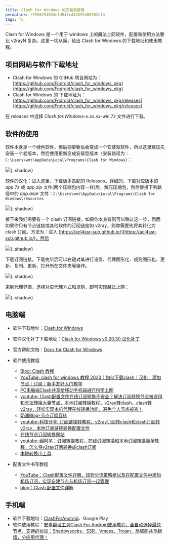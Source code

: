 ```yaml
---
title: Clash for Windows 的安装和使用
permalink: /7556294033efd547cd34592d06782ef4
tags: fq
---
```


Clash for Windows 是一个用于 windows 上的魔法上网软件，配置和使用方法要比 v2rayN 复杂。这里一切从简，给出 Clash for Windows 的下载地址和使用教程。

<!--more-->

## 项目网站与软件下载地址

- Clash for Windows 的 GitHub 项目网站为：[https://github.com/Fndroid/clash_for_windows_pkg](https://github.com/Fndroid/clash_for_windows_pkg)
- Clash for Windows 的 下载地址为：[https://github.com/Fndroid/clash_for_windows_pkg/releases](https://github.com/Fndroid/clash_for_windows_pkg/releases)

在 releases 中选择 *Clash.for.Windows-x.xx.xx-win.7z* 文件进行下载。

## 软件的使用

软件本身是一个绿色软件，但后期更新后会变成一个安装型软件，所以这里建议先安装一个老版本，然后使用更新变成安装型版本（安装路径为：`C:\Users\wmt\AppData\Local\Programs\Clash for Windows`）：

![](https://cdn.staticaly.com/gh/Meiting-Wang/pictures@main/picgo/202308192101834.png){:.shadow}

软件的汉化：进入这里，下载版本匹配的 Releases。详细的，下载对应版本的 *app.7z* 或 *app.zip* 文件(两个压缩包内容一样)后，解压压缩包，然后替换下列路径中的 *app.asar* 文件：`C:\Users\wmt\AppData\Local\Programs\Clash for Windows\resources`

![](https://cdn.staticaly.com/gh/Meiting-Wang/pictures@main/picgo/202308192117245.png){:.shadow}

接下来我们需要有一个 clash 订阅链接。如果你本身有则可以略过这一步，然而如果你只有节点链接或其他软件的订阅链接如 v2ray，则你需要先将其转化为 clash 订阅。方法为：进入 [https://acl4ssr-sub.github.io/](https://acl4ssr-sub.github.io/)，然后

![](https://cdn.staticaly.com/gh/Meiting-Wang/pictures@main/picgo/202308192131178.png){:.shadow}

下载订阅链接。下载完毕后可以右键对其进行设置、代理图形化、规则图形化、更新、复制、更新、打开所在文件夹等操作。

![](https://cdn.staticaly.com/gh/Meiting-Wang/pictures@main/picgo/202308192135182.png){:.shadow}

来到代理界面，选择对应代理方式和规则，即可实现魔法上网：

![](https://cdn.staticaly.com/gh/Meiting-Wang/pictures@main/picgo/202308192144660.png){:.shadow}













## 电脑端

- 软件下载地址：[Clash.for.Windows](https://github.com/Fndroid/clash_for_windows_pkg/releases)
- 软件汉化补丁下载地址：[Clash for Windows v0.20.30 汉化补丁](https://github.com/BoyceLig/Clash_Chinese_Patch/releases)
- 官方帮助文档：[Docs for Clash for Windows](https://docs.cfw.lbyczf.com/) 
- 软件使用教程 
  - [Blog: Clash 教程](https://www.codein.icu/clashtutorial/#%E5%89%8D%E8%A8%80)
  - [YouTube: clash for windows 教程 2023｜如何下载clash｜汉化｜添加节点｜订阅｜新手友好入门教学](https://www.youtube.com/watch?v=yJ7Ihh5hhx0)
  - [PC电脑端Clash共享给移动手机端进行科学上网](https://iyuantiao.me/clash-ssr-v2rayn.html)
  - [youtube: Clash配置文件在线订阅转换不安全？解决订阅转换节点被盗用和无法转换大量节点，本地订阅转换教程，v2ray转clash，clash转v2ray，轻松实现本机代理在线转换功能，避免个人节点被盗！](https://www.youtube.com/watch?v=hp_YjErl2zc)
  - [奶油Blog-节点订阅互转](https://naiyous.com/283.html)
  - [youtube-科技分享: 订阅链接转教程，v2ray订阅转clash和clash订阅转v2ray，本地订阅链接转换配置文件](https://www.youtube.com/watch?v=DSN46F6_rNY)
  - [在线节点订阅转换网站](https://acl4ssr-sub.github.io/)
  - [youtube-绵阿羊：订阅转换教程，在线订阅转换和本地订阅转换简单教程，怎么将v2ray订阅转换成clash订阅](https://www.youtube.com/watch?v=xBhEOdbFLjU)
  - [本地转换小工具](https://github.com/vveg26/SubConver/releases/tag/0.1)

- 配置文件书写教程
  - [YouTube：Clash配置文件详解，规则分流策略组以及在配置文件中添加机场订阅，实现自建节点与机场订阅一起管理](https://www.youtube.com/watch?v=wfl-DXX_wC4&list=PLoDKNa9wnCYfqxUoPNf11NrtzMatSGdF_&index=1)
  - [blog：Clash 配置文件详解](https://blog.piig.top/posts/47134/)



## 手机端

- 软件下载地址：[ClashForAndroid](https://github.com/Kr328/ClashForAndroid/releases)、Google Play
- 软件使用教程：[安卓翻墙工具Clash For Android使用教程，全自动选择最快节点，支持的协议：Shadowsocks，SSR，Vmess，Trojan，局域网共享翻墙，分应用代理！](https://www.youtube.com/watch?v=sVdlxPOhXoY)

